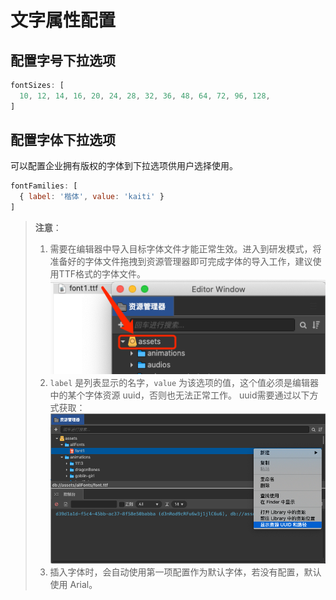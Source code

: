 # 文字属性配置

## 配置字号下拉选项

```js
fontSizes: [
  10, 12, 14, 16, 20, 24, 28, 32, 36, 48, 64, 72, 96, 128,
]
```

## 配置字体下拉选项
可以配置企业拥有版权的字体到下拉选项供用户选择使用。
```js
fontFamilies: [
  { label: '楷体', value: 'kaiti' }
]
```
> **注意**： 
> 1. 需要在编辑器中导入目标字体文件才能正常生效。进入到研发模式，将准备好的字体文件拖拽到资源管理器即可完成字体的导入工作，建议使用TTF格式的字体文件。
> ![](./img/import.png)
> 2. `label` 是列表显示的名字，`value` 为该选项的值，这个值必须是编辑器中的某个字体资源 uuid，否则也无法正常工作。 uuid需要通过以下方式获取：
> ![](./img/uuid.png)
> 3. 插入字体时，会自动使用第一项配置作为默认字体，若没有配置，默认使用 Arial。
